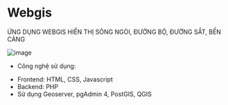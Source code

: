 # Webgis

ỨNG DỤNG WEBGIS HIỂN THỊ SÔNG NGÒI, ĐƯỜNG BỘ, ĐƯỜNG SẮT, BẾN CẢNG

![image](https://user-images.githubusercontent.com/77975519/158027015-7a354904-e13c-4da7-a7aa-5c2d7e2a1aeb.png)


- Công nghệ sử dụng:
 + Frontend: HTML, CSS, Javascript
 + Backend: PHP
 + Sử dụng Geoserver, pgAdmin 4, PostGIS, QGIS

